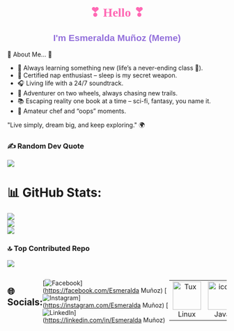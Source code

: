 <body>
  <h1 align="center" style="font-family: 'Pacifico', cursive; color: #FF69B4;">
    ❣ Hello ❣
  </h1>
  <h2 align="center" style="font-family: 'Poppins', sans-serif; color: #9370DB; font-weight: bold;">
    I'm Esmeralda Muñoz (Meme)
  </h2>
 🪿 About Me... 🪿
<ul>
  <li>🧠 Always learning something new (life’s a never-ending class 📖).</li>
  <li>🛌 Certified nap enthusiast – sleep is my secret weapon.</li>
  <li>🎧 Living life with a 24/7 soundtrack.</li>
  <li>🚴 Adventurer on two wheels, always chasing new trails.</li>
  <li>📚 Escaping reality one book at a time – sci-fi, fantasy, you name it.</li>
  <li>🍳 Amateur chef and “oops” moments.</li>
</ul>
<p>"Live simply, dream big, and keep exploring." 🌍</p>

### ✍️ Random Dev Quote
![](https://quotes-github-readme.vercel.app/api?type=horizontal&theme=radical)

# 📊 GitHub Stats:
![](https://github-readme-stats.vercel.app/api?username=EsmeMP&theme=radical&hide_border=false&include_all_commits=true&count_private=true)<br/>
![](https://github-readme-streak-stats.herokuapp.com/?user=EsmeMP&theme=radical&hide_border=false)<br/>
![](https://github-readme-stats.vercel.app/api/top-langs/?username=EsmeMP&theme=radical&hide_border=false&include_all_commits=true&count_private=true&layout=compact)

### 🔝 Top Contributed Repo
![](https://github-contributor-stats.vercel.app/api?username=EsmeMP&limit=5&theme=radical&combine_all_yearly_contributions=true)

<div style="display: flex; align-items: flex-start; align: center">
<table align="center">
  <tr>
    <td align="center" width="96">
        <img src="https://upload.wikimedia.org/wikipedia/commons/a/af/Tux.png" alt="Tux" class="icon" width="65" height="65" />
        <br>Linux
    </td>
    <td align="center" width="96">
        <img src="https://techstack-generator.vercel.app/java-icon.svg" alt="icon" width="65" height="65" />
        <br>Java
    </td>
    <td align="center" width="96">
      <a href="#macropower-tech">
        <img src="https://techstack-generator.vercel.app/python-icon.svg" alt="icon" width="65" height="65" />
      </a>
      <br>Python
    </td>
    <td align="center" width="96">
        <img src="https://techstack-generator.vercel.app/js-icon.svg" alt="icon" width="65" height="65" />
      <br>JavaScript
    </td>
    <td align="center" width="96">
        <img src="https://skillicons.dev/icons?i=postgres" alt="PostgreSQL" class="icon" width="65" height="65" />
        <br>PostgreSQL
    </td>
    <td align="center" width="96">
        <img src="https://techstack-generator.vercel.app/github-icon.svg" alt="icon" width="65" height="65" />
      <br>Github
    </td>
    <td align="center" width="96">
        <img src="https://skillicons.dev/icons?i=git" alt="Git" class="icon" width="65" height="65" />
        <br>Git
      </td>
      <td align="center" width="96">
        <img src="https://skillicons.dev/icons?i=html" alt="HTML5" class="icon" width="65" height="65" />
        <br>HTML5
      </td>
      <td align="center" width="96">
        <img src="https://skillicons.dev/icons?i=css" alt="CSS" class="icon" width="65" height="65" />
        <br>CSS
      </td>
  </tr>

## 🌐 Socials:
[![Facebook](https://img.shields.io/badge/Facebook-%231877F2.svg?logo=Facebook&logoColor=white)](https://facebook.com/Esmeralda Muñoz) [![Instagram](https://img.shields.io/badge/Instagram-%23E4405F.svg?logo=Instagram&logoColor=white)](https://instagram.com/Esmeralda Muñoz) [![LinkedIn](https://img.shields.io/badge/LinkedIn-%230077B5.svg?logo=linkedin&logoColor=white)](https://linkedin.com/in/Esmeralda Muñoz) 

